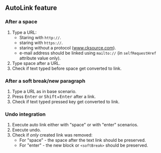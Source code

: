 ## AutoLink feature

### After a space

1. Type a URL:
    - Staring with `http://`.
    - staring with `https://`.
    - staring without a protocol (www.cksource.com).
    - e-mail address should be linked using `mailto://` (in `selfRequestHref` attribute value only).
2. Type space after a URL.
3. Check if text typed before space get converted to link.

### After a soft break/new paragraph

1. Type a URL as in base scenario.
2. Press <kbd>Enter</kbd> or <kbd>Shift</kbd>+<kbd>Enter</kbd> after a link.
3. Check if text typed pressed key get converted to link.

### Undo integration

1. Execute auto link either with "space" or with "enter" scenarios.
2. Execute undo.
3. Check if *only* created link was removed:
    - For "space" - the space after the text link should be preserved.
    - For "enter" - the new block or `<softBreak>` should be preserved.
